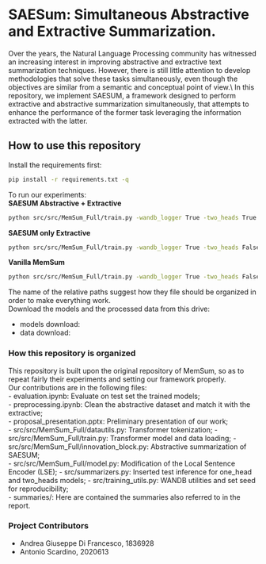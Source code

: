 # SAESum: Simultaneous Abstractive and Extractive Summarization.
Over the years, the Natural Language Processing community has witnessed an increasing interest in improving abstractive and extractive text summarization techniques. However, there is still little attention to develop methodologies that solve these tasks simultaneously, even though the objectives are similar from a semantic and conceptual point of view.\\
In this repository, we implement SAESUM, a framework designed to perform extractive and abstractive summarization simultaneously, that attempts to enhance the performance of the former task leveraging the information extracted with the latter.


## How to use this repository
Install the requirements first:  
```bash
pip install -r requirements.txt -q
``` 
To run our experiments:  
__SAESUM Abstractive + Extractive__  
```bash
python src/src/MemSum_Full/train.py -wandb_logger True -two_heads True -pegasus_mode True -training_corpus_file_name src/data/PubMed/train_PUBMED_labelled.jsonl -validation_corpus_file_name src/data/PubMed/val_PUBMED.jsonl -model_folder src/model/MemSum_Full/PubMed/two_heads/ -log_folder src/log/MemSum_Full/PubMed/two_heads/ -vocabulary_file_name src/model/glove/vocabulary_200dim.pkl -pretrained_unigram_embeddings_file_name src/model/glove/unigram_embeddings_200dim.pkl -max_seq_len 100 -max_doc_len 100 -num_of_epochs 10 -save_every 1000 -n_device 1 -batch_size_per_device 1 -max_extracted_sentences_per_document 7 -moving_average_decay 0.999 -p_stop_thres 0.6

```
__SAESUM only Extractive__  
```bash
python src/src/MemSum_Full/train.py -wandb_logger True -two_heads False -pegasus_mode True -training_corpus_file_name src/data/PubMed/train_PUBMED_labelled.jsonl -validation_corpus_file_name src/data/PubMed/val_PUBMED.jsonl -model_folder src/model/MemSum_Full/PubMed/one_head/ -log_folder src/log/MemSum_Full/PubMed/one_head/ -vocabulary_file_name src/model/glove/vocabulary_200dim.pkl -pretrained_unigram_embeddings_file_name src/model/glove/unigram_embeddings_200dim.pkl -max_seq_len 100 -max_doc_len 100 -num_of_epochs 10 -save_every 1000 -n_device 1 -batch_size_per_device 1 -max_extracted_sentences_per_document 7 -moving_average_decay 0.999 -p_stop_thres 0.6

```  
__Vanilla MemSum__  
```bash
python src/src/MemSum_Full/train.py -wandb_logger True -two_heads False -pegasus_mode False -training_corpus_file_name src/data/PubMed/train_PUBMED_labelled.jsonl -validation_corpus_file_name src/data/PubMed/val_PUBMED.jsonl -model_folder src/model/MemSum_Full/PubMed/memsum/ -log_folder src/log/MemSum_Full/PubMed/memsum/ -vocabulary_file_name src/model/glove/vocabulary_200dim.pkl -pretrained_unigram_embeddings_file_name src/model/glove/unigram_embeddings_200dim.pkl -max_seq_len 100 -max_doc_len 100 -num_of_epochs 10 -save_every 1000 -n_device 1 -batch_size_per_device 1 -max_extracted_sentences_per_document 7 -moving_average_decay 0.999 -p_stop_thres 0.6

```  
The name of the relative paths suggest how they file should be organized in order to make everything work.  
Download the models and the processed data from this drive:  
* models download:  
* data download:  

### How this repository is organized  
This repository is built upon the original repository of MemSum, so as to repeat fairly their experiments and setting our framework properly.  
Our contributions are in the following files:  
    - evaluation.ipynb: Evaluate on test set the trained models;  
    - preprocessing.ipynb: Clean the abstractive dataset and match it with the extractive;  
    - proposal_presentation.pptx: Preliminary presentation of our work;  
    - src/src/MemSum_Full/datautils.py: Transformer tokenization;
    - src/src/MemSum_Full/train.py: Transformer model and data loading;
    - src/src/MemSum_Full/innovation_block.py: Abstractive summarization of SAESUM;  
    - src/src/MemSum_Full/model.py: Modification of the Local Sentence Encoder (LSE);
    - src/summarizers.py: Inserted test inference for one_head and two_heads models;
    - src/training_utils.py: WANDB utilities and set seed for reproducibility;  
    - summaries/: Here are contained the summaries also referred to in the report.  








### Project Contributors
* Andrea Giuseppe Di Francesco, 1836928
* Antonio Scardino, 2020613

